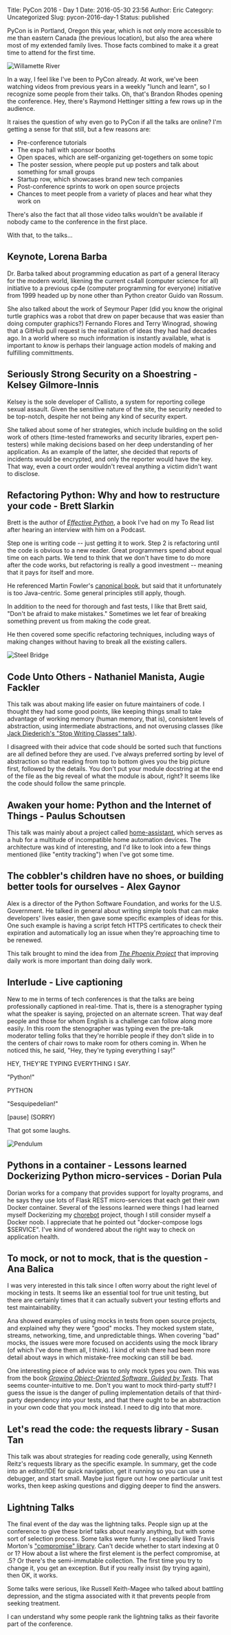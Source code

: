 Title: PyCon 2016 - Day 1
Date: 2016-05-30 23:56
Author: Eric
Category: Uncategorized
Slug: pycon-2016-day-1
Status: published

PyCon is in Portland, Oregon this year, which is not only more
accessible to me than eastern Canada (the previous location), but also
the area where most of my extended family lives. Those facts combined to
make it a great time to attend for the first time.

![Willamette River]({filename}/images/pycon-willamette.jpg)

In a way, I feel like I've been to PyCon already. At work, we've been
watching videos from previous years in a weekly "lunch and learn", so I
recognize some people from their talks. Oh, that's Brandon Rhodes
opening the conference. Hey, there's Raymond Hettinger sitting a few
rows up in the audience.

It raises the question of why even go to PyCon if all the talks are
online? I'm getting a sense for that still, but a few reasons are:

-   Pre-conference tutorials
-   The expo hall with sponsor booths
-   Open spaces, which are self-organizing get-togethers on some topic
-   The poster session, where people put up posters and talk about
    something for small groups
-   Startup row, which showcases brand new tech companies
-   Post-conference sprints to work on open source projects
-   Chances to meet people from a variety of places and hear what they
    work on

There's also the fact that all those video talks wouldn't be available
if nobody came to the conference in the first place.

With that, to the talks...

Keynote, Lorena Barba
---------------------

Dr. Barba talked about programming education as part of a general
literacy for the modern world, likening the current cs4all (computer
science for all) initiative to a previous cp4e (computer programming for
everyone) initiative from 1999 headed up by none other than Python
creator Guido van Rossum.

She also talked about the work of Seymour Paper (did you know the
original turtle graphics was a robot that drew on paper because that was
easier than doing computer graphics?) Fernando Flores and Terry
Winograd, showing that a GitHub pull request is the realization of ideas
they had had decades ago. In a world where so much information is
instantly available, what is important to *know* is perhaps their
language action models of making and fulfilling committments.

Seriously Strong Security on a Shoestring - Kelsey Gilmore-Innis
----------------------------------------------------------------

Kelsey is the sole developer of Callisto, a system for reporting college
sexual assault. Given the sensitive nature of the site, the security
needed to be top-notch, despite her not being any kind of security
expert.

She talked about some of her strategies, which include building on the
solid work of others (time-tested frameworks and security libraries,
expert pen-testers) while making decisions based on her deep
understanding of her application. As an example of the latter, she
decided that reports of incidents would be encrypted, and only the
reporter would have the key. That way, even a court order wouldn't
reveal anything a victim didn't want to disclose.

Refactoring Python: Why and how to restructure your code - Brett Slarkin
------------------------------------------------------------------------

Brett is the author of *[Effective
Python](https://www.goodreads.com/book/show/23020812-effective-python)*,
a book I've had on my To Read list after hearing an interview with him
on a Podcast.

Step one is writing code -- just getting it to work. Step 2 is
refactoring until the code is obvious to a new reader. Great programmers
spend about equal time on each parts. We tend to think that we don't
have time to do more after the code works, but refactoring is really a
good investment -- meaning that it pays for itself and more.

He referenced Martin Fowler's [canonical
book](https://www.goodreads.com/book/show/44936.Refactoring), but said
that it unfortunately is too Java-centric. Some general principles still
apply, though.

In addition to the need for thorough and fast tests, I like that Brett
said, "Don't be afraid to make mistakes." Sometimes we let fear of
breaking something prevent us from making the code great.

He then covered some specific refactoring techniques, including ways of
making changes without having to break all the existing callers.

![Steel Bridge]({filename}/images/pycon-steel-bridge.jpg)


Code Unto Others - Nathaniel Manista, Augie Fackler
---------------------------------------------------

This talk was about making life easier on future maintainers of code. I
thought they had some good points, like keeping things small to take
advantage of working memory (human memory, that is), consistent levels
of abstraction, using intermediate abstractions, and not overusing
classes (like [Jack Diederich's "Stop Writing Classes"
talk](https://www.youtube.com/watch?v=o9pEzgHorH0)).

I disagreed with their advice that code should be sorted such that
functions are all defined before they are used. I've always preferred
sorting by level of abstraction so that reading from top to bottom gives
you the big picture first, followed by the details. You don't put your
module docstring at the end of the file as the big reveal of what the
module is about, right? It seems like the code should follow the same
princple.

Awaken your home: Python and the Internet of Things - Paulus Schoutsen
----------------------------------------------------------------------

This talk was mainly about a project called
[home-assistant](https://home-assistant.io/), which serves as a hub for
a multitude of incompatible home automation devices. The architecture
was kind of interesting, and I'd like to look into a few things
mentioned (like "entity tracking") when I've got some time.

The cobbler's children have no shoes, or building better tools for ourselves - Alex Gaynor
------------------------------------------------------------------------------------------

Alex is a director of the Python Software Foundation, and works for the
U.S. Government. He talked in general about writing simple tools that
can make developers' lives easier, then gave some specific examples of
ideas for this. One such example is having a script fetch HTTPS
certificates to check their expiration and automatically log an issue
when they're approaching time to be renewed.

This talk brought to mind the idea from *[The Phoenix
Project](https://www.goodreads.com/book/show/17255186-the-phoenix-project)*
that improving daily work is more important than doing daily work.

Interlude - Live captioning
---------------------------

New to me in terms of tech conferences is that the talks are being
professionally captioned in real-time. That is, there is a stenographer
typing what the speaker is saying, projected on an alternate screen.
That way deaf people and those for whom English is a challenge can
follow along more easily. In this room the stenographer was typing even
the pre-talk moderator telling folks that they're horrible people if
they don't slide in to the centers of chair rows to make room for others
coming in. When he noticed this, he said, "Hey, they're typing
everything I say!"

HEY, THEY'RE TYPING EVERYTHING I SAY.

"Python!"

PYTHON

"Sesquipedelian!"

\[pause\] (SORRY)

That got some laughs.

![Pendulum]({filename}/images/pycon-pendulum.jpg)

Pythons in a container - Lessons learned Dockerizing Python micro-services - Dorian Pula
----------------------------------------------------------------------------------------

Dorian works for a company that provides support for loyalty programs,
and he says they use lots of Flask REST micro-services that each get
their own Docker container. Several of the lessons learned were things I
had learned myself Dockerizing my
[chorebot](https://github.com/genericmoniker/chorebot) project, though I
still consider myself a Docker noob. I appreciate that he pointed out
"docker-compose logs \$SERVICE". I've kind of wondered about the right
way to check on application health.

To mock, or not to mock, that is the question - Ana Balica
----------------------------------------------------------

I was very interested in this talk since I often worry about the right
level of mocking in tests. It seems like an essential tool for true unit
testing, but there are certainly times that it can actually subvert your
testing efforts and test maintainability.

Ana showed examples of using mocks in tests from open source projects,
and explained why they were "good" mocks. They mocked system state,
streams, networking, time, and unpredictable things. When covering "bad"
mocks, the issues were more focused on accidents using the mock library
(of which I've done them all, I think). I kind of wish there had been
more detail about ways in which mistake-free mocking can still be bad.

One interesting piece of advice was to only mock types you own. This was
from the book *[Growing Object-Oriented Software, Guided by
Tests](https://www.goodreads.com/book/show/4268826-growing-object-oriented-software-guided-by-tests)*.
That seems counter-intuitive to me. Don't you want to mock third-party
stuff? I guess the issue is the danger of pulling implementation details
of that third-party dependency into your tests, and that there ought to
be an abstraction in your own code that you mock instead. I need to dig
into that more.

Let's read the code: the requests library - Susan Tan
-----------------------------------------------------

This talk was about strategies for reading code generally, using Kenneth
Reitz's requests library as the specific example. In summary, get the
code into an editor/IDE for quick navigation, get it running so you can
use a debugger, and start small. Maybe just figure out how one
particular unit test works, then keep asking questions and digging
deeper to find the answers.

Lightning Talks
---------------

The final event of the day was the lightning talks. People sign up at
the conference to give these brief talks about nearly anything, but with
some sort of selection process. Some talks were funny. I especially
liked Travis Morton's ["compromise"
library](https://github.com/TravisJMorton/Compromise). Can't decide
whether to start indexing at 0 or 1? How about a list where the first
element is the perfect compromise, at .5? Or there's the semi-immutable
collection. The first time you try to change it, you get an exception.
But if you really insist (by trying again), then OK, it works.

Some talks were serious, like Russell Keith-Magee who talked about
battling depression, and the stigma associated with it that prevents
people from seeking treatment.

I can understand why some people rank the lightning talks as their
favorite part of the conference.
